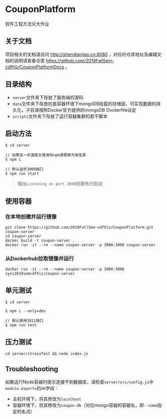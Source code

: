 # CouponPlatform

软件工程方法论大作业

## 关于文档

项目相关的文档请访问 http://shendianjiao.cn:8080 ，对应的仓库地址及编辑文档的说明请查看仓库 https://github.com/2019FallSem-cdfhlz/CouponPlatformDocs 。

## 目录结构

- `server`文件夹下存放了服务端的源码
- `data`文件夹下存放的是容器环境下mongoDB挂载的存储层，可实现数据的持久化，子目录按照Docker官方提供的mongoDB Dockerfile设定
- `scripts`文件夹下存放了运行容器集群的若干脚本

## 启动方法

```
$ cd server

// 如果这一步速度太慢请将npm源更换为淘宝源
$ npm i

// 默认监听3000端口
$ npm run start
```

> 输出`Listening on port 3000`则服务已启动

## 使用容器

### 在本地创建并运行镜像

```shell
git clone https://github.com/2019FallSem-cdfhlz/CouponPlatform.git coupon-server
cd coupon-server
docker build -t coupon-server .
docker run -it --rm --name coupon-server -p 3000:3000 coupon-server
```

### 从Dockerhub拉取镜像并运行

```shell
docker run -it --rm --name coupon-server -p 3000:3000 sysu2019semcdfhlz/coupon-server
```
## 单元测试

```
$ cd server

$ npm i --only=dev

// 默认使用3011端口
$ npm run test
```

## 压力测试

```shell
cd server/stressTest && node index.js
```

## Troubleshooting

如果运行Node容器时提示连接不到数据库，请检查`server/src/config.js`中`module.exports`的`db`字段：
- 主机环境下，将其修改为`localhost`
- 容器环境下，将其修改为`coupon-db`（对应mongo容器的容器名，即`--name`指定的名词）

